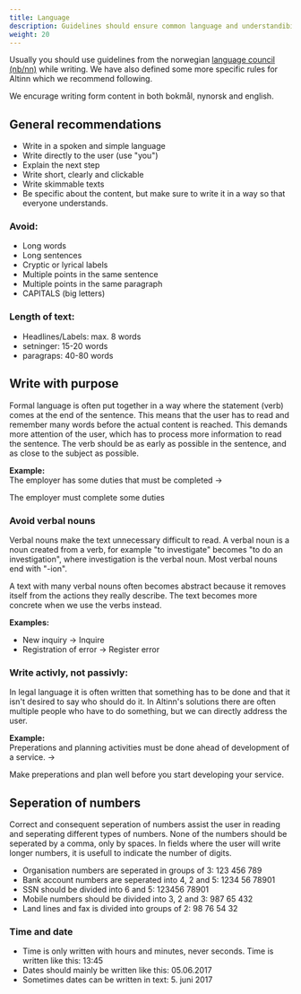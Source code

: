 ```yaml
---
title: Language
description: Guidelines should ensure common language and understandibility across services in Altinn. 
weight: 20
---
```


Usually you should use guidelines from the norwegian [language council (nb/nn)](https://www.sprakradet.no/klarsprak/om-skriving/generelle-skriverad-bokmal/) while writing. We have also defined some more specific rules for Altinn which we recommend following.

We encurage writing form content in both bokmål, nynorsk and english.  
## General recommendations
- Write in a spoken and simple language
- Write directly to the user (use "you")
- Explain the next step
- Write short, clearly and clickable
- Write skimmable texts
- Be specific about the content, but make sure to write it in a way so that everyone understands.

### Avoid:
- Long words 
- Long sentences  
- Cryptic or lyrical labels
- Multiple points in the same sentence 
- Multiple points in the same paragraph 
- CAPITALS (big letters) 

### Length of text:
- Headlines/Labels: max. 8 words 
- setninger: 15-20 words
- paragraps: 40-80 words 

## Write with purpose
Formal language is often put together in a way where the statement (verb) comes at the end of the sentence. 
This means that the user has to read and remember many words before the actual content is reached. This demands more
attention of the user, which has to process more information to read the sentence. 
The verb should be as early as possible in the sentence, and as close to the subject as possible. 

**Example:**  
The employer has some duties that must be completed →

The employer must complete some duties

### Avoid verbal nouns
Verbal nouns make the text unnecessary difficult to read.
A verbal noun is a noun created from a verb, for example "to investigate" becomes "to do an investigation",
where investigation is the verbal noun. Most verbal nouns end with "-ion".

A text with many verbal nouns often becomes abstract because it removes itself from the actions they really describe. 
The text becomes more concrete when we use the verbs instead. 

**Examples:**  
- New inquiry → Inquire
- Registration of error → Register error

### Write activly, not passivly: 
In legal language it is often written that something has to be done and that it isn't desired to say who should do it.
In Altinn's solutions there are often multiple people who have to do something, but we can directly address the user. 

**Example:**  
Preperations and planning activities must be done ahead of development of a service. →

Make preperations and plan well before you start developing your service.

## Seperation of numbers
Correct and consequent seperation of numbers assist the user in reading and seperating different types of numbers.
None of the numbers should be seperated by a comma, only by spaces. In fields where the user will write longer numbers, it is usefull to indicate the number of digits. 

- Organisation numbers are seperated in groups of 3: 123 456 789
- Bank account numbers are seperated into 4, 2 and 5: 1234 56 78901
- SSN should be divided into 6 and 5: 123456 78901
- Mobile numbers should be divided into 3, 2 and 3: 987 65 432
- Land lines and fax is divided into groups of 2: 98 76 54 32

### Time and date
- Time is only written with hours and minutes, never seconds. Time is written like this: 13:45 
- Dates should mainly be written like this: 05.06.2017
- Sometimes dates can be written in text: 5. juni 2017
